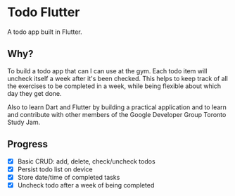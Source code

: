 # Todo Flutter

A todo app built in Flutter.

## Why?

To build a todo app that can I can use at the gym. Each todo item will uncheck itself a week after it's been checked. This helps to keep track of all the exercises to be completed in a week, while being flexible about which day they get done.

Also to learn Dart and Flutter by building a practical application and to learn and contribute with other members of the Google Developer Group Toronto Study Jam.

## Progress

- [x] Basic CRUD: add, delete, check/uncheck todos
- [x] Persist todo list on device
- [x] Store date/time of completed tasks
- [x] Uncheck todo after a week of being completed
